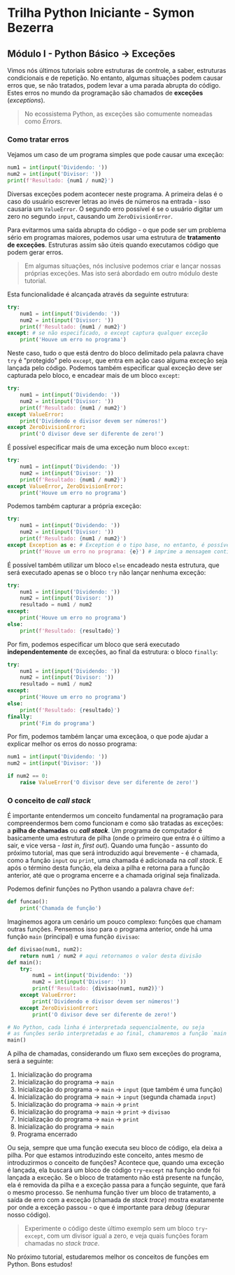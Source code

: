 # Trilha Python Iniciante - Symon Bezerra
## Módulo I - Python Básico → Exceções

Vimos nós últimos tutoriais sobre estruturas de controle, a saber, estruturas condicionais e de repetição. No entanto, algumas situações podem causar erros que, se não tratados, podem levar a uma parada abrupta do código. Estes erros no mundo da programação são chamados de **exceções** (*exceptions*).

> No ecossistema Python, as exceções são comumente nomeadas como *Errors*.

### Como tratar erros

Vejamos um caso de um programa simples que pode causar uma exceção:

```python
num1 = int(input('Dividendo: '))
num2 = int(input('Divisor: '))
print(f'Resultado: {num1 / num2}')
```

Diversas exceções podem acontecer neste programa. A primeira delas é o caso do usuário escrever letras ao invés de números na entrada - isso causaria um `ValueError`. O segundo erro possível é se o usuário digitar um zero no segundo `input`, causando um `ZeroDivisionError`.

Para evitarmos uma saída abrupta do código - o que pode ser um problema sério em programas maiores, podemos usar uma estrutura de **tratamento de exceções**. Estruturas assim são úteis quando executamos código que podem gerar erros.

> Em algumas situações, nós inclusive podemos criar e lançar nossas próprias exceções. Mas isto será abordado em outro módulo deste tutorial.

Esta funcionalidade é alcançada através da seguinte estrutura:

```python
try:
    num1 = int(input('Dividendo: '))
    num2 = int(input('Divisor: '))
    print(f'Resultado: {num1 / num2}')
except: # se não especificado, o except captura qualquer exceção
    print('Houve um erro no programa')
```

Neste caso, tudo o que está dentro do bloco delimitado pela palavra chave `try` é "protegido" pelo `except`, que entra em ação caso alguma exceção seja lançada pelo código. Podemos também especificar qual exceção deve ser capturada pelo bloco, e encadear mais de um bloco `except`:

```python
try:
    num1 = int(input('Dividendo: '))
    num2 = int(input('Divisor: '))
    print(f'Resultado: {num1 / num2}')
except ValueError:
    print('Dividendo e divisor devem ser números!')
except ZeroDivisionError:
    print('O divisor deve ser diferente de zero!')
```

É possível especificar mais de uma exceção num bloco `except`:

```python
try:
    num1 = int(input('Dividendo: '))
    num2 = int(input('Divisor: '))
    print(f'Resultado: {num1 / num2}')
except ValueError, ZeroDivisionError:
    print('Houve um erro no programa')
```


Podemos também capturar a própria exceção:

```python
try:
    num1 = int(input('Dividendo: '))
    num2 = int(input('Divisor: '))
    print(f'Resultado: {num1 / num2}')
except Exception as e: # Exception é o tipo base, no entanto, é possível ser mais específico
    print(f'Houve um erro no programa: {e}') # imprime a mensagem contida na exceção
```

É possível também utilizar um bloco `else` encadeado nesta estrutura, que será executado apenas se o bloco `try` não lançar nenhuma exceção:

```python
try:
    num1 = int(input('Dividendo: '))
    num2 = int(input('Divisor: '))
    resultado = num1 / num2
except:
    print('Houve um erro no programa')
else:
    print(f'Resultado: {resultado}')
```

Por fim, podemos especificar um bloco que será executado **independentemente** de exceções, ao final da estrutura: o bloco `finally`:

```python
try:
    num1 = int(input('Dividendo: '))
    num2 = int(input('Divisor: '))
    resultado = num1 / num2
except:
    print('Houve um erro no programa')
else:
    print(f'Resultado: {resultado}')
finally:
    print('Fim do programa')
```

Por fim, podemos também lançar uma exceçãoa, o que pode ajudar a explicar melhor os erros do nosso programa:

```python
num1 = int(input('Dividendo: '))
num2 = int(input('Divisor: '))

if num2 == 0:
    raise ValueError('O divisor deve ser diferente de zero!')
```

### O conceito de *call stack*

É importante entendermos um conceito fundamental na programação para compreendermos bem como funcionam e como são tratadas as exceções: a **pilha de chamadas** ou ***call stack***. Um programa de computador é basicamente uma estrutura de pilha (onde o primeiro que entra é o último a sair, e vice versa - *last in, first out*). Quando uma função - assunto do próximo tutorial, mas que será introduzido aqui brevemente - é chamada, como a função `input` ou `print`, uma chamada é adicionada na *call stack*. E após o término desta função, ela deixa a pilha e retorna para a função anterior, até que o programa encerre e a chamada original seja finalizada.

Podemos definir funções no Python usando a palavra chave `def`:

```python
def funcao():
    print('Chamada de função')
```

Imaginemos agora um cenário um pouco complexo: funções que chamam outras funções. Pensemos isso para o programa anterior, onde há uma função `main` (principal) e uma função `divisao`:

```python
def divisao(num1, num2):
    return num1 / num2 # aqui retornamos o valor desta divisão
def main():
    try:
        num1 = int(input('Dividendo: '))
        num2 = int(input('Divisor: '))
        print(f'Resultado: {divisao(num1, num2)}')
    except ValueError:
        print('Dividendo e divisor devem ser números!')
    except ZeroDivisionError:
        print('O divisor deve ser diferente de zero!')

# No Python, cada linha é interpretada sequencialmente, ou seja
# as funções serão interpretadas e ao final, chamaremos a função `main`
main()
```

A pilha de chamadas, considerando um fluxo sem exceções do programa, será a seguinte:

1. Inicialização do programa
2. Inicialização do programa → `main`
3. Inicialização do programa → `main` → `input` (que também é uma função)
4. Inicialização do programa → `main` → `input` (segunda chamada `input`)
4. Inicialização do programa → `main` → `print`
5. Inicialização do programa → `main` → `print` → `divisao`
6. Inicialização do programa → `main` → `print`
7. Inicialização do programa → `main`
8. Programa encerrado

Ou seja, sempre que uma função executa seu bloco de código, ela deixa a pilha. Por que estamos introduzindo este conceito, antes mesmo de introduzirmos o conceito de funções? Acontece que, quando uma exceção é lançada, ela buscará um bloco de código `try`-`except` na função onde foi lançada a exceção. Se o bloco de tratamento não está presente na função, ela é removida da pilha e a exceção passa para a função seguinte, que fará o mesmo processo. Se nenhuma função tiver um bloco de tratamento, a saída de erro com a exceção (chamada de *stack trace*) mostra exatamente por onde a exceção passou - o que é importante para *debug* (depurar nosso código).

> Experimente o código deste último exemplo sem um bloco `try`-`except`, com um divisor igual a zero, e veja quais funções foram chamadas no *stack trace*.

No próximo tutorial, estudaremos melhor os conceitos de funções em Python. Bons estudos!